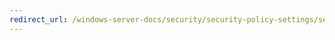 ```yaml
---
redirect_url: /windows-server-docs/security/security-policy-settings/security-options/user-account-control-detect-application-installations-and-prompt-for-elevation.md
---
```

